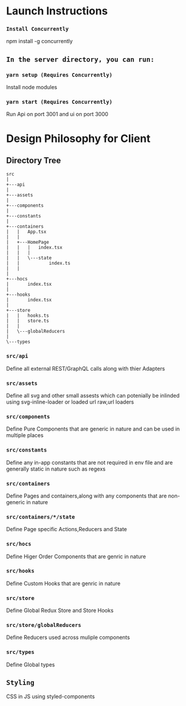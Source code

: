 # Launch Instructions

### `Install Concurrently`

npm install -g concurrently

## `In the server directory, you can run:`

### `yarn setup (Requires Concurrently)`

Install node modules

### `yarn start (Requires Concurrently)`

Run Api on port 3001 and ui on port 3000

# Design Philosophy for Client

## Directory Tree

    src
    |
    +---api
    |
    +---assets
    |
    +---components
    |
    +---constants
    |
    +---containers
    |   |   App.tsx
    |   |
    |   +---HomePage
    |   |   |   index.tsx
    |   |   |
    |   |   \---state
    |   |           index.ts
    |   |
    |
    +---hocs
    |       index.tsx
    |
    +---hooks
    |       index.tsx
    |
    +---store
    |   |   hooks.ts
    |   |   store.ts
    |   |
    |   \---globalReducers
    |
    \---types

### `src/api`

Define all external REST/GraphQL calls along with thier Adapters

### `src/assets`

Define all svg and other small assests which can potenially be inlinded using svg-inline-loader or loaded url raw,url loaders

### `src/components`

Define Pure Components that are generic in nature and can be used in multiple places

### `src/constants`

Define any in-app constants that are not required in env file and are generally static in nature such as regexs

### `src/containers`

Define Pages and containers,along with any components that are non-generic in nature

### `src/containers/*/state`

Define Page specific Actions,Reducers and State

### `src/hocs`

Define Higer Order Components that are genric in nature

### `src/hooks`

Define Custom Hooks that are genric in nature

### `src/store`

Define Global Redux Store and Store Hooks

### `src/store/globalReducers`

Define Reducers used across muliple components

### `src/types`

Define Global types

## `Styling`

CSS in JS using styled-components
